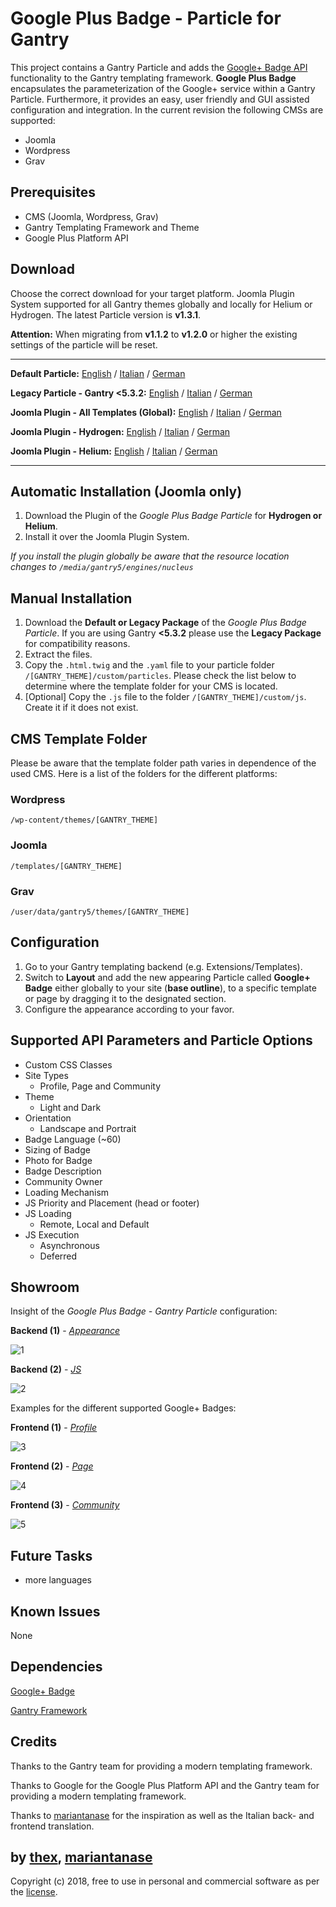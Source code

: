 # Google Plus Badge - Particle for Gantry
This project contains a Gantry Particle and adds the [Google+ Badge API](https://developers.google.com/+/web/badge/) functionality to the Gantry templating framework. **Google Plus Badge** encapsulates the parameterization of the Google+ service within a Gantry Particle. Furthermore, it provides an easy, user friendly and GUI assisted configuration and integration. In the current revision the following CMSs are supported:
* Joomla
* Wordpress
* Grav

## Prerequisites
* CMS (Joomla, Wordpress, Grav)
* Gantry Templating Framework and Theme
* Google Plus Platform API

## Download
Choose the correct download for your target platform. Joomla Plugin System supported for all Gantry themes globally and locally for Helium or Hydrogen. The latest Particle version is **v1.3.1**.

**Attention:** When migrating from **v1.1.2** to **v1.2.0** or higher the existing settings of the particle will be reset.
___
**Default Particle:**
[English](https://github.com/thexmanxyz/Google-Plus-Badge-Gantry/releases/download/v1.3.1/gpb.particle.only.EN.v1.3.1.zip) / [Italian](https://github.com/thexmanxyz/Google-Plus-Badge-Gantry/releases/download/v1.3.1/gpb.particle.only.IT.v1.3.1.zip) / [German](https://github.com/thexmanxyz/Google-Plus-Badge-Gantry/releases/download/v1.3.1/gpb.particle.only.DE.v1.3.1.zip)

**Legacy Particle - Gantry <5.3.2:**
[English](https://github.com/thexmanxyz/Google-Plus-Badge-Gantry/releases/download/v1.3.1/gpb.particle.only.legacy.EN.v1.3.1.zip) / [Italian](https://github.com/thexmanxyz/Google-Plus-Badge-Gantry/releases/download/v1.3.1/gpb.particle.only.legacy.IT.v1.3.1.zip) / [German](https://github.com/thexmanxyz/Google-Plus-Badge-Gantry/releases/download/v1.3.1/gpb.particle.only.legacy.DE.v1.3.1.zip)

**Joomla Plugin - All Templates (Global):**
[English](https://github.com/thexmanxyz/Google-Plus-Badge-Gantry/releases/download/v1.3.1/gpb.j3.global.EN.v1.3.1.zip) / [Italian](https://github.com/thexmanxyz/Google-Plus-Badge-Gantry/releases/download/v1.3.1/gpb.j3.global.IT.v1.3.1.zip) / [German](https://github.com/thexmanxyz/Google-Plus-Badge-Gantry/releases/download/v1.3.1/gpb.j3.global.DE.v1.3.1.zip)

**Joomla Plugin - Hydrogen:**
[English](https://github.com/thexmanxyz/Google-Plus-Badge-Gantry/releases/download/v1.3.1/gpb.j3.hydrogen.EN.v1.3.1.zip) / [Italian](https://github.com/thexmanxyz/Google-Plus-Badge-Gantry/releases/download/v1.3.1/gpb.j3.hydrogen.IT.v1.3.1.zip) / [German](https://github.com/thexmanxyz/Google-Plus-Badge-Gantry/releases/download/v1.3.1/gpb.j3.hydrogen.DE.v1.3.1.zip)

**Joomla Plugin - Helium:**
[English](https://github.com/thexmanxyz/Google-Plus-Badge-Gantry/releases/download/v1.3.1/gpb.j3.helium.EN.v1.3.1.zip) / [Italian](https://github.com/thexmanxyz/Google-Plus-Badge-Gantry/releases/download/v1.3.1/gpb.j3.helium.IT.v1.3.1.zip) / [German](https://github.com/thexmanxyz/Google-Plus-Badge-Gantry/releases/download/v1.3.1/gpb.j3.helium.DE.v1.3.1.zip)
___

## Automatic Installation (Joomla only)
1. Download the Plugin of the *Google Plus Badge Particle* for **Hydrogen or Helium**.
2. Install it over the Joomla Plugin System.

*If you install the plugin globally be aware that the resource location changes to `/media/gantry5/engines/nucleus`*

## Manual Installation
1. Download the **Default or Legacy Package** of the *Google Plus Badge Particle*. If you are using Gantry **<5.3.2** please use the **Legacy Package** for compatibility reasons.
2. Extract the files.
3. Copy the `.html.twig` and the `.yaml` file to your particle folder `/[GANTRY_THEME]/custom/particles`. Please check the list below to determine where the template folder for your CMS is located.
4. [Optional] Copy the `.js` file to the folder `/[GANTRY_THEME]/custom/js`. Create it if it does not exist.

## CMS Template Folder
Please be aware that the template folder path varies in dependence of the used CMS. Here is a list of the folders for the different platforms:

### Wordpress
`/wp-content/themes/[GANTRY_THEME]`

### Joomla
`/templates/[GANTRY_THEME]`

### Grav
`/user/data/gantry5/themes/[GANTRY_THEME]`

## Configuration
1. Go to your Gantry templating backend (e.g. Extensions/Templates).
2. Switch to **Layout** and add the new appearing Particle called **Google+ Badge** either globally to your site (**base outline**), to a specific template or page by dragging it to the designated section.
3. Configure the appearance according to your favor.
 
## Supported API Parameters and Particle Options
* Custom CSS Classes
* Site Types
  * Profile, Page and Community
* Theme
  * Light and Dark
* Orientation
  * Landscape and Portrait
* Badge Language (~60)
* Sizing of Badge
* Photo for Badge
* Badge Description
* Community Owner
* Loading Mechanism
* JS Priority and Placement (head or footer)
* JS Loading
  * Remote, Local and Default
* JS Execution
  * Asynchronous
  * Deferred

## Showroom
Insight of the *Google Plus Badge - Gantry Particle* configuration:

**Backend (1)** - *[Appearance](/screenshots/backend_appearance.png)*

![1](/screenshots/backend_appearance.png)

**Backend (2)** - *[JS](/screenshots/backend_js.png)*

![2](/screenshots/backend_js.png)

Examples for the different supported Google+ Badges:

**Frontend (1)** - *[Profile](/screenshots/frontend_profile.png)*

![3](/screenshots/frontend_profile.png)

**Frontend (2)** - *[Page](/screenshots/frontend_page.png)*

![4](/screenshots/frontend_page.png)

**Frontend (3)** - *[Community](/screenshots/frontend_community.png)*

![5](/screenshots/frontend_community.png)

## Future Tasks
* more languages

## Known Issues
None

## Dependencies
[Google+ Badge](https://developers.google.com/+/web/badge/)

[Gantry Framework](http://gantry.org/)

## Credits
Thanks to the Gantry team for providing a modern templating framework.

Thanks to Google for the Google Plus Platform API and the Gantry team for providing a modern templating framework.

Thanks to [mariantanase](https://github.com/mariantanase) for the inspiration as well as the Italian back- and frontend translation.

## by [thex](https://github.com/thexmanxyz), [mariantanase](https://github.com/mariantanase)
Copyright (c) 2018, free to use in personal and commercial software as per the [license](/LICENSE.md).
